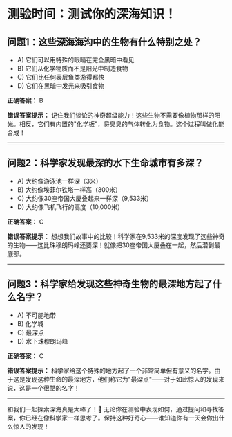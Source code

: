 # 测验时间：测试你的深海知识！

## 问题1：这些深海海沟中的生物有什么特别之处？

- A) 它们可以用特殊的眼睛在完全黑暗中看见
- B) 它们从化学物质而不是阳光中制造食物
- C) 它们比任何表层鱼类游得都快
- D) 它们在黑暗中发光来吸引食物

**正确答案：** B

**错误答案提示：** 记住我们谈论的神奇超级能力！这些生物不需要像植物那样的阳光。相反，它们有内置的"化学板"，将臭臭的气体转化为食物。这个过程叫做化能合成！

---

## 问题2：科学家发现最深的水下生命城市有多深？

- A) 大约像游泳池一样深（3米）
- B) 大约像埃菲尔铁塔一样高（300米）
- C) 大约像30座帝国大厦叠起来一样深（9,533米）
- D) 大约像飞机飞行的高度（10,000米）

**正确答案：** C

**错误答案提示：** 想想我们故事中的比较！科学家在9,533米的深度发现了这些神奇的生物——这比珠穆朗玛峰还要深！就像把30座帝国大厦叠在一起，然后潜到最底部。

---

## 问题3：科学家给发现这些神奇生物的最深地方起了什么名字？

- A) 不可能地带
- B) 化学城
- C) 最深点
- D) 水下珠穆朗玛峰

**正确答案：** C

**错误答案提示：** 科学家给这个特殊的地方起了一个非常简单但有意义的名字。由于这是发现这种生命的最深地方，他们称它为"最深点"——对于如此惊人的发现来说，这是一个很酷的名字！

---

和我们一起探索深海真是太棒了！🌊 无论你在测验中表现如何，通过提问和寻找答案，你已经在像科学家一样思考了。保持这种好奇心——谁知道你有一天会做出什么惊人的发现！
